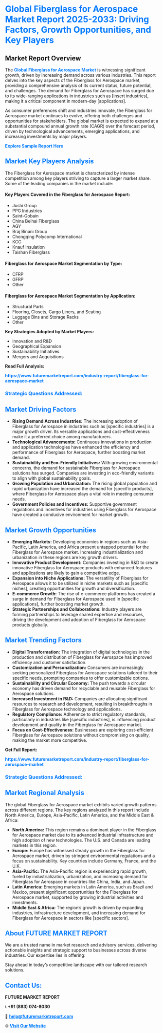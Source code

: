 <h1 style="color: #007BFF;">Global Fiberglass for Aerospace Market Report 2025-2033: Driving Factors, Growth Opportunities, and Key Players</h1>

<section id="overview">
<h2>Market Report Overview</h2>
<p>The <a href="https://www.futuremarketreport.com/industry-report/fiberglass-for-aerospace-market" style="color: #007BFF; text-decoration: none;"><strong>Global Fiberglass for Aerospace Market</strong></a> is witnessing significant growth, driven by increasing demand across various industries. This report delves into the key aspects of the Fiberglass for Aerospace market, providing a comprehensive analysis of its current status, future potential, and challenges. The demand for Fiberglass for Aerospace has surged due to its wide-ranging applications in industries such as [insert industries], making it a critical component in modern-day [applications].</p>
<p>As consumer preferences shift and industries innovate, the Fiberglass for Aerospace market continues to evolve, offering both challenges and opportunities for stakeholders. The global market is expected to expand at a substantial compound annual growth rate (CAGR) over the forecast period, driven by technological advancements, emerging applications, and increasing investments by major players.</p>
</section>

<section id="overview">
<p><a href="https://www.futuremarketreport.com/request-sample/reportId=51425" style="color: #007BFF; text-decoration: none;"><strong>Explore Sample Report Here</strong></a></p>
</section>

<section id="key-players">
<h2 style="color: #007BFF;">Market Key Players Analysis</h2>
<p>The Fiberglass for Aerospace market is characterized by intense competition among key players striving to capture a larger market share. Some of the leading companies in the market include:</p>
<h4>Key Players Covered in the Fiberglass for Aerospace Report:</h4>
<ul><li>Jushi Group</li><li>PPG Industries</li><li>Saint-Gobain</li><li>China Beihai Fiberglass</li><li>AGY</li><li>Braj Binani Group</li><li>Chongqing Polycomp International</li><li>KCC</li><li>Knauf Insulation</li><li>Taishan Fiberglass</li></ul>
<h4>Fiberglass for Aerospace Market Segmentation by Type:</h4>
<ul><li>CFRP</li><li>GFRP</li><li>Other</li></ul>

<h4>Fiberglass for Aerospace Market Segmentation by Application:</h4>
<ul><li>Structural Parts</li><li>Flooring, Closets, Cargo Liners, and Seating</li><li>Luggage Bins and Storage Racks</li><li>Other</li></ul>
<p><strong>Key Strategies Adopted by Market Players:</strong></p>
<ul>
<li>Innovation and R&D</li>
<li>Geographical Expansion</li>
<li>Sustainability Initiatives</li>
<li>Mergers and Acquisitions</li>
</ul>
</section>

<section>
<p><strong>Read Full Analysis: </strong></p><a href="https://www.futuremarketreport.com/industry-report/fiberglass-for-aerospace-market" style="color: #007BFF; text-decoration: none;"><strong>https://www.futuremarketreport.com/industry-report/fiberglass-for-aerospace-market</strong></a>
<h3 style="color: #007BFF;">Strategic Questions Addressed:</h3>
</section>

<section id="driving-factors">
<h2 style="color: #007BFF;">Market Driving Factors</h2>
<ul>
<li><strong>Rising Demand Across Industries:</strong> The increasing adoption of Fiberglass for Aerospace in industries such as [specific industries] is a major growth driver. Its versatile applications and cost-effectiveness make it a preferred choice among manufacturers.</li>
<li><strong>Technological Advancements:</strong> Continuous innovations in production and application technologies have enhanced the efficiency and performance of Fiberglass for Aerospace, further boosting market demand.</li>
<li><strong>Sustainability and Eco-Friendly Initiatives:</strong> With growing environmental concerns, the demand for sustainable Fiberglass for Aerospace solutions has surged. Companies are investing in eco-friendly variants to align with global sustainability goals.</li>
<li><strong>Growing Population and Urbanization:</strong> The rising global population and rapid urbanization have increased the demand for [specific products], where Fiberglass for Aerospace plays a vital role in meeting consumer needs.</li>
<li><strong>Government Policies and Incentives:</strong> Supportive government regulations and incentives for industries using Fiberglass for Aerospace have created a conducive environment for market growth.</li>
</ul>
</section>

<section id="growth-opportunities">
<h2 style="color: #007BFF;">Market Growth Opportunities</h2>
<ul>
<li><strong>Emerging Markets:</strong> Developing economies in regions such as Asia-Pacific, Latin America, and Africa present untapped potential for the Fiberglass for Aerospace market. Increasing industrialization and urbanization in these regions are key growth drivers.</li>
<li><strong>Innovative Product Development:</strong> Companies investing in R&D to create innovative Fiberglass for Aerospace products with enhanced features and applications are likely to gain a competitive edge.</li>
<li><strong>Expansion into Niche Applications:</strong> The versatility of Fiberglass for Aerospace allows it to be utilized in niche markets such as [specific niches], creating opportunities for growth and diversification.</li>
<li><strong>E-commerce Growth:</strong> The rise of e-commerce platforms has created a surge in demand for Fiberglass for Aerospace used in [specific applications], further boosting market growth.</li>
<li><strong>Strategic Partnerships and Collaborations:</strong> Industry players are forming partnerships to leverage shared expertise and resources, driving the development and adoption of Fiberglass for Aerospace products globally.</li>
</ul>
</section>

<section id="trending-factors">
<h2 style="color: #007BFF;">Market Trending Factors</h2>
<ul>
<li><strong>Digital Transformation:</strong> The integration of digital technologies in the production and distribution of Fiberglass for Aerospace has improved efficiency and customer satisfaction.</li>
<li><strong>Customization and Personalization:</strong> Consumers are increasingly seeking personalized Fiberglass for Aerospace solutions tailored to their specific needs, prompting companies to offer customizable options.</li>
<li><strong>Sustainability and Circular Economy:</strong> The push towards a circular economy has driven demand for recyclable and reusable Fiberglass for Aerospace solutions.</li>
<li><strong>Increased Investment in R&D:</strong> Companies are allocating significant resources to research and development, resulting in breakthroughs in Fiberglass for Aerospace technology and applications.</li>
<li><strong>Regulatory Compliance:</strong> Adherence to strict regulatory standards, particularly in industries like [specific industries], is influencing product development and quality in the Fiberglass for Aerospace market.</li>
<li><strong>Focus on Cost-Effectiveness:</strong> Businesses are exploring cost-efficient Fiberglass for Aerospace solutions without compromising on quality, making the market more competitive.</li>
</ul>
</section>

<section>
<p><strong>Get Full Report: </strong></p><a href="https://www.futuremarketreport.com/industry-report/fiberglass-for-aerospace-market" style="color: #007BFF; text-decoration: none;"><strong>https://www.futuremarketreport.com/industry-report/fiberglass-for-aerospace-market</strong></a>
<h3 style="color: #007BFF;">Strategic Questions Addressed:</h3>
</section>


<section id="regional-analysis">
<h2 style="color: #007BFF;">Market Regional Analysis</h2>
<p>The global Fiberglass for Aerospace market exhibits varied growth patterns across different regions. The key regions analyzed in this report include North America, Europe, Asia-Pacific, Latin America, and the Middle East & Africa:</p>
<ul>
<li><strong>North America:</strong> This region remains a dominant player in the Fiberglass for Aerospace market due to its advanced industrial infrastructure and high adoption of new technologies. The U.S. and Canada are leading markets in this region.</li>
<li><strong>Europe:</strong> Europe has witnessed steady growth in the Fiberglass for Aerospace market, driven by stringent environmental regulations and a focus on sustainability. Key countries include Germany, France, and the U.K.</li>
<li><strong>Asia-Pacific:</strong> The Asia-Pacific region is experiencing rapid growth, fueled by industrialization, urbanization, and increasing demand for Fiberglass for Aerospace in countries like China, India, and Japan.</li>
<li><strong>Latin America:</strong> Emerging markets in Latin America, such as Brazil and Mexico, present significant opportunities for the Fiberglass for Aerospace market, supported by growing industrial activities and investments.</li>
<li><strong>Middle East & Africa:</strong> The region’s growth is driven by expanding industries, infrastructure development, and increasing demand for Fiberglass for Aerospace in sectors like [specific sectors].</li>
</ul>
</section>

<footer>
<h2 style="color: #007BFF;">About FUTURE MARKET REPORT</h2>
<p>We are a trusted name in market research and advisory services, delivering actionable insights and strategic support to businesses across diverse industries. Our expertise lies in offering:</p>

<p>Stay ahead in today’s competitive landscape with our tailored research solutions.</p>

<h2 style="color: #007BFF;">Contact Us:</h2>
<p><strong>FUTURE MARKET REPORT</strong></p>
<p>📞 <strong>+91 (883) 074-8030</strong></p>
<p>📧 <strong><a href="mailto:help@futuremarketreport.com" style="color: #007BFF;">help@futuremarketreport.com</a></strong></p>
<p>🌐 <strong><a href="https://www.futuremarketreport.com/" style="color: #007BFF;">Visit Our Website</a></strong></p>
</footer>